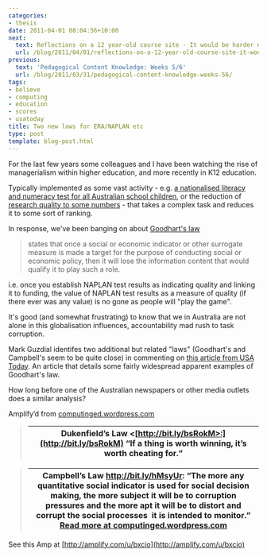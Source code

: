```yaml
---
categories:
- thesis
date: 2011-04-01 08:04:56+10:00
next:
  text: Reflections on a 12 year-old course site - It would be harder now
  url: /blog/2011/04/01/reflections-on-a-12-year-old-course-site-it-would-be-harder-now/
previous:
  text: 'Pedagogical Content Knowledge: Weeks 5/6'
  url: /blog/2011/03/31/pedagogical-content-knowledge-weeks-56/
tags:
- believe
- computing
- education
- scores
- usatoday
title: Two new laws for ERA/NAPLAN etc
type: post
template: blog-post.html
---
```

For the last few years some colleagues and I have been watching the rise of managerialism within higher education, and more recently in K12 education.  
  
Typically implemented as some vast activity - e.g. [a nationalised literacy and numeracy test for all Australian school children](http://www.naplan.edu.au/), or the reduction of [research quality to some numbers](http://www.arc.gov.au/era/) - that takes a complex task and reduces it to some sort of ranking.  
  
In response, we've been banging on about [Goodhart's law](http://en.wikipedia.org/wiki/Goodhart%27s_law)

> states that once a social or economic indicator or other surrogate measure is made a target for the purpose of conducting social or economic policy, then it will lose the information content that would qualify it to play such a role.

  
  
i.e. once you establish NAPLAN test results as indicating quality and linking it to funding, the value of NAPLAN test results as a measure of quality (if there ever was any value) is no gone as people will "play the game".  
  
It's good (and somewhat frustrating) to know that we in Australia are not alone in this globalisation influences, accountability mad rush to task corruption.  
  
Mark Guzdial identifes two additional but related "laws" (Goodhart's and Campbell's seem to be quite close) in commenting on [this article from USA Today](http://www.usatoday.com/news/education/2011-03-06-school-testing_N.htm). An article that details some fairly widespread apparent examples of Goodhart's law.  
  
How long before one of the Australian newspapers or other media outlets does a similar analysis?

Amplify’d from [computinged.wordpress.com](http://computinged.wordpress.com/2011/03/31/when-test-scores-seem-too-good-to-believe-usatoday-com/ "http://computinged.wordpress.com/2011/03/31/when-test-scores-seem-too-good-to-believe-usatoday-com/")

> |   Dukenfield’s Law <[http://bit.ly/bsRokM>:](http://bit.ly/bsRokM) “If a thing is worth winning, it’s worth cheating for.”   |
> | --- |

> |   Campbell’s Law <http://bit.ly/hMsyUr>: “The more any quantitative social indicator is used for social decision making, the more subject it will be to corruption pressures and the more apt it will be to distort and corrupt the social processes  it is intended to monitor.”  [Read more at computinged.wordpress.com](http://computinged.wordpress.com/2011/03/31/when-test-scores-seem-too-good-to-believe-usatoday-com/ "http://computinged.wordpress.com/2011/03/31/when-test-scores-seem-too-good-to-believe-usatoday-com/") |
> | --- |

See this Amp at [http://amplify.com/u/bxcio](http://amplify.com/u/bxcio)